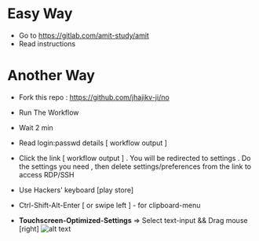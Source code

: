 # **Easy Way** 
* Go to https://gitlab.com/amit-study/amit
* Read instructions

# **Another Way**
* Fork this repo : https://github.com/jhajikv-ji/no
* Run The Workflow
* Wait 2 min
* Read login:passwd details [ workflow output ]
* Click the link [ workflow output ] . You will be redirected to settings . Do the settings you need , then delete settings/preferences from the link to access RDP/SSH
* Use Hackers' keyboard [play store]
* Ctrl-Shift-Alt-Enter [ or swipe left ] - for clipboard-menu


* **Touchscreen-Optimized-Settings** => Select text-input && Drag mouse [right]
![alt text](https://github.com/jhajikv-ji/no/blob/main/image.jpg?raw=true)


